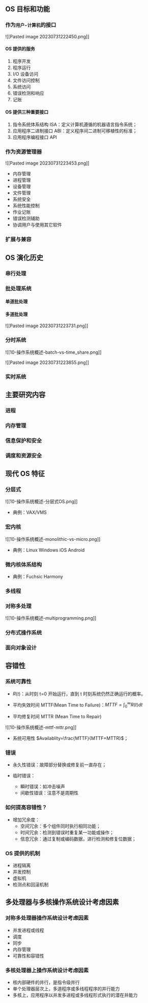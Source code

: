 
## OS 目标和功能

### 作为`用户-计算机`的接口
![[Pasted image 20230731222450.png]]

#### OS 提供的服务
1. 程序开发
2. 程序运行
3. I/O 设备访问
4. 文件访问控制
5. 系统访问
6. 错误检测和响应
7. 记账

#### OS 提供三种重要接口
1. 指令系统体系结构 ISA：定义计算机遵循的机器语言指令系统；
2. 应用程序二进制接口 ABI：定义程序间二进制可移植性的标准；
3. 应用程序编程接口 API

### 作为资源管理器
![[Pasted image 20230731223453.png]]
- 内存管理
- 进程管理
- 设备管理
- 文件管理
- 系统安全
- 系统性能控制
- 作业记账
- 错误检测辅助
- 协调用户与使用其它软件

### 扩展与兼容

## OS 演化历史
### 串行处理

### 批处理系统
#### 单道批处理

#### 多道批处理
![[Pasted image 20230731223731.png]]
### 分时系统
![[10-操作系统概述-batch-vs-time_share.png]]

![[Pasted image 20230731223855.png]]
### 实时系统

## 主要研究内容
### 进程

### 内存管理

### 信息保护和安全

### 调度和资源安全

## 现代 OS 特征
### 分层式
![[10-操作系统概述-分层式OS.png]]
- 典例：VAX/VMS
### 宏内核
![[10-操作系统概述-monolithic-vs-micro.png]]

- 典例：Linux Windows iOS Android
### 微内核体系结构
- 典例：Fuchsic Harmony
### 多线程

### 对称多处理
![[10-操作系统概述-multiprogramming.png]]
### 分布式操作系统
### 面向对象设计

## 容错性
### 系统可靠性
- $R(t)$：从时刻 t=0 开始运行，直到 t 时刻系统仍然正确运行的概率。

- 平均失效时间 MTTF(Mean Time to Failure)：$MTTF=\int_{0}^{\infty}R(t)dt$ 
- 平均修复时间 MTTR (Mean Time to Repair)

![[10-操作系统概述-mttf-mttr.png]]

- 系统可用性 $Availablity=\frac{MTTF}{MTTF+MTTR}$；

### 错误
- 永久性错误：故障部分替换或修复前一直存在；

- 临时错误：
	- 瞬时错误：如冲击噪声
	- 间歇性错误：注意不是周期性

### 如何提高容错性？
- 增加冗余度：
	- 空间冗余：多个组件同时执行相同功能；
	- 时间冗余：检测到错误时重复某一功能或操作；
	- 信息冗余：通过复制或编码数据，进行检测和修复位数据；

### OS 提供的机制
- 进程隔离
- 并发控制
- 虚拟机
- 检测点和回滚机制

## 多处理器与多核操作系统设计考虑因素
### 对称多处理器操作系统设计考虑因素
- 并发进程或线程
- 调度
- 同步
- 内存管理
- 可靠性和容错性

### 多核处理器上操作系统设计考虑因素
- 核内部硬件的并行，是指令级并行
- 单个处理器层次上，多道程序或多线程程序的并行能力
- 多核上，应用程序以并发多进程或多线程形式执行的潜在并能力